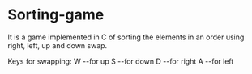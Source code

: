 # Sorting-game
It is a game implemented in C of sorting the elements in an order using right, left, up and down swap.

Keys for swapping:
W --for up
S --for down
D --for right
A --for left
